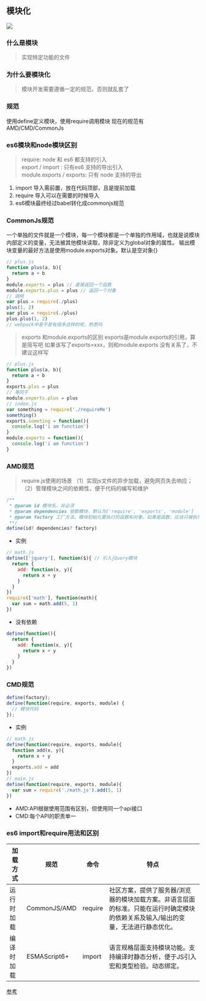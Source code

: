 ## 模块化
![](https://segmentfault.com/img/bVkONe)

### 什么是模块
> 实现特定功能的文件

### 为什么要模块化
> 模块开发需要遵循一定的规范，否则就乱套了

### 规范
使用define定义模块，使用require调用模块
现在的规范有AMD/CMD/CommonJs

### es6模块和node模块区别
> require: node 和 es6 都支持的引入  
> export / import : 只有es6 支持的导出引入   
> module.exports / exports: 只有 node 支持的导出  
1. import 导入需前置，放在代码顶部，且是提前加载
2. require 导入可以在需要的时候导入
3. es6模块最终经过babel转化成commonjs规范
### CommonJs规范
一个单独的文件就是一个模块，每一个模块都是一个单独的作用域，也就是说模块内部定义的变量，无法被其他模块读取，除非定义为global对象的属性。
输出模块变量的最好方法是使用module.exports对象。默认是空对象{}
```js
// plus.js
function plus(a, b){
  return a + b
}
module.exports = plus // 直接返回一个函数
module.exports.plus = plus // 返回一个对象
// 调用
var plus = require(./plus)
plus(1, 2)
var plus = require(./plus)
plus.plus(1, 2)
// webpack中是不是有很多这样的呢，熟悉吗
```
> exports 和module.exports的区别
> exports是module.exports的引用，算是简写吧
> 如果该写了exports=xxx，则和module.exports 没有关系了，不建议这样写
```js
// plus.js
function plus(a, b){
  return a + b
}
exports.plus = plus
// 等同于
module.exports.plus = plus
// index.js
var something = require('./requireMe')
something()
exports.someting = function(){
  console.log('i am function')
}
module.exports = function(){
  console.log('i am function')
}
```
### AMD规范
> require.js使用的场景
>（1）实现js文件的异步加载，避免网页失去响应；
>（2）管理模块之间的依赖性，便于代码的编写和维护
```js
/**
 * @param id 模块名，非必须
 * @param dependencies 依赖模块，默认为['require', 'exports', 'module']
 * @param factory 工厂方法。模块初始化要执行的函数和对象，如果是函数，应该只被执行一次，如果为对象，此对象应该为模块的输出值
 **/
define(id? dependencies? factory)
```
- 实例
```js
// math.js
define(['jquery'], function($){ // 引入jQuery模块
  return {
    add: function(x, y){
      return x + y
    }
  }
})
require(['math'], function(math){
  var sum = math.add(5, 1)
})

```
- 没有依赖
```js
define(function(){
  return {
    add: function(x, y){
      return x + y
    }
  }
})
```
### CMD规范
```js
define(factory);
define(function(require, exports, module) {
  // 模块代码
});
```
- 实例
```js
// math.js
define(function(require, exports, module){
  function add(x, y){
    return x + y
  }
  exports.add = add
})
// main.js
define(function(require, exports, module){
  var sum = require('./math.js').add(5, 1)
})
```
- AMD:API根据使用范围有区别，但使用同一个api接口
- CMD:每个API的职责单一

### es6 import和require用法和区别

加载方式 | 规范| 命令| 特点
-| -| -|-|
运行时加载 | CommonJS/AMD | require | 社区方案，提供了服务器/浏览器的模块加载方案。非语言层面的标准。只能在运行时确定模块的依赖关系及输入/输出的变量，无法进行静态优化。
编译时加载 | ESMAScript6+	 | import	 | 语言规格层面支持模块功能。支持编译时静态分析，便于JS引入宏和类型检验。动态绑定。
[参考](https://blog.csdn.net/DimaLLJ/article/details/78384875 )
